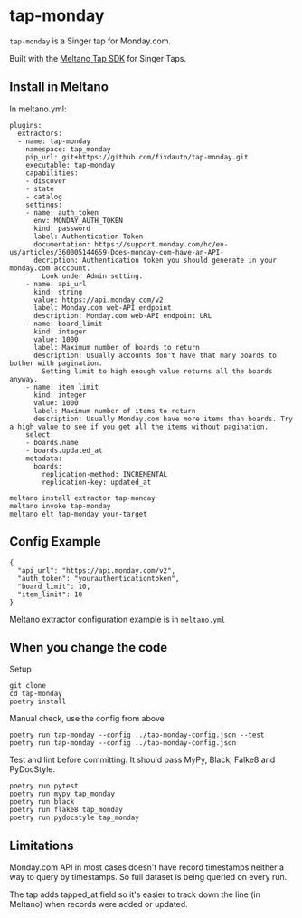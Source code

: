 # tap-monday

`tap-monday` is a Singer tap for Monday.com.

Built with the [Meltano Tap SDK](https://sdk.meltano.com) for Singer Taps.

## Install in Meltano

In meltano.yml:

```
plugins:
  extractors:
  - name: tap-monday
    namespace: tap_monday
    pip_url: git+https://github.com/fixdauto/tap-monday.git
    executable: tap-monday
    capabilities:
    - discover
    - state
    - catalog
    settings:
    - name: auth_token
      env: MONDAY_AUTH_TOKEN
      kind: password
      label: Authentication Token
      documentation: https://support.monday.com/hc/en-us/articles/360005144659-Does-monday-com-have-an-API-
      decription: Authentication token you should generate in your monday.com acccount.
        Look under Admin setting.
    - name: api_url
      kind: string
      value: https://api.monday.com/v2
      label: Monday.com web-API endpoint
      description: Monday.com web-API endpoint URL
    - name: board_limit
      kind: integer
      value: 1000
      label: Maximum number of boards to return
      description: Usually accounts don't have that many boards to bother with pagination.
        Setting limit to high enough value returns all the boards anyway.
    - name: item_limit
      kind: integer
      value: 1000
      label: Maximum number of items to return
      description: Usually Monday.com have more items than boards. Try a high value to see if you get all the items without pagination.
    select:
    - boards.name
    - boards.updated_at
    metadata:
      boards:
        replication-method: INCREMENTAL
        replication-key: updated_at
```

```
meltano install extractor tap-monday
meltano invoke tap-monday
meltano elt tap-monday your-target
```

## Config Example

```
{
  "api_url": "https://api.monday.com/v2",
  "auth_token": "yourauthenticationtoken",
  "board_limit": 10,
  "item_limit": 10
}
```

Meltano extractor configuration example is in `meltano.yml`

## When you change the code

Setup
```
git clone
cd tap-monday
poetry install
```

Manual check, use the config from above
```
poetry run tap-monday --config ../tap-monday-config.json --test
poetry run tap-monday --config ../tap-monday-config.json
```

Test and lint before committing. It should pass MyPy, Black, Falke8 and PyDocStyle.
```
poetry run pytest
poetry run mypy tap_monday
poetry run black
poetry run flake8 tap_monday
poetry run pydocstyle tap_monday
```

## Limitations

Monday.com API in most cases doesn't have record timestamps neither a way to query by timestamps. So full dataset is being queried on every run.

The tap adds tapped_at field so it's easier to track down the line (in Meltano) when records were added or updated.
